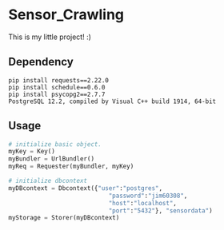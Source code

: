 # Sensor_Crawling

This is my little project! :)

## Dependency
```
pip install requests==2.22.0
pip install schedule==0.6.0
pip install psycopg2==2.7.7
PostgreSQL 12.2, compiled by Visual C++ build 1914, 64-bit
```

## Usage
```python
# initialize basic object.
myKey = Key()
myBundler = UrlBundler()
myReq = Requester(myBundler, myKey)

# initialize dbcontext
myDBcontext = Dbcontext({"user":"postgres",
                            "password":"jim60308",
                            "host":"localhost",
                            "port":"5432"}, "sensordata")
myStorage = Storer(myDBcontext)
```